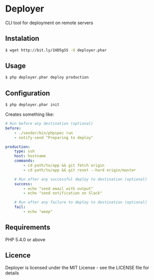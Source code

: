 # Deployer

CLI tool for deployment on remote servers

## Instalation

```bash
$ wget http://bit.ly/1HD5gSS -O deployer.phar
```

## Usage

```bash
$ php deployer.phar deploy production
```

## Configuration

```bash
$ php deployer.phar init
```

Creates something like:

```yaml
# Run before any destination (optional)
before:
    - ./vendor/bin/phpspec run
    - notify-send "Preparing to deploy"

production:
    type: ssh
    host: hostname
    commands:
        - cd path/to/app && git fetch origin
        - cd path/to/app && git reset --hard origin/master

    # Run after any successful deploy to destination (optional)
    success:
        - echo "send email with output"
        - echo "send notification on Slack"

    # Run after any failure to deploy to destination (optional)
    fail:
        - echo "weep"
```

## Requirements

PHP 5.4.0 or above 

## Licence

Deployer is licensed under the MIT License - see the LICENSE file for details